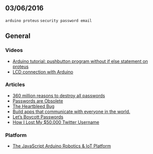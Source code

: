 03/06/2016
----------

`arduino proteus` `security password email`

## General

### Videos
- [Arduino tutorial: pushbutton program without if else statement on proteus](https://www.youtube.com/watch?v=2D32F_2Qsf8)
- [LCD connection with Arduino](https://www.youtube.com/watch?v=YgyuKQhM3UM)

### Articles
- [360 million reasons to destroy all passwords](https://medium.freecodecamp.com/360-million-reasons-to-destroy-all-passwords-9a100b2b5001#.pghlcyax8)
- [Passwords are Obsolete](https://medium.com/@ninjudd/passwords-are-obsolete-9ed56d483eb#.sjk03x1dj)
- [The Heartbleed Bug](http://heartbleed.com/)
- [Build apps that communicate with everyone in the world.](https://www.twilio.com/)
- [Let’s Boycott Passwords](https://medium.com/@ninjudd/lets-boycott-passwords-680d97eddb01#.ghpe54ayw)
- [How I Lost My $50,000 Twitter Username](https://medium.com/@N/how-i-lost-my-50-000-twitter-username-24eb09e026dd#.21sco8ift)

### Platform

- [The JavaScript Arduino Robotics & IoT Platform](http://johnny-five.io/)
